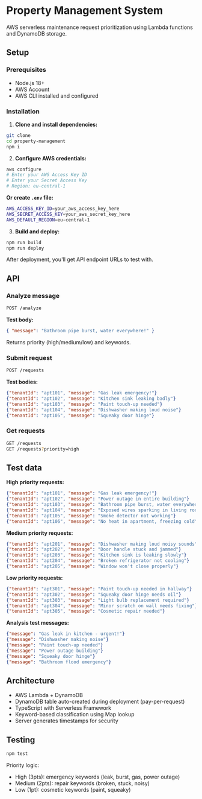 # Property Management System

AWS serverless maintenance request prioritization using Lambda functions and DynamoDB storage.

## Setup

### Prerequisites

- Node.js 18+
- AWS Account
- AWS CLI installed and configured

### Installation

1. **Clone and install dependencies:**

```bash
git clone
cd property-management
npm i
```

2. **Configure AWS credentials:**

```bash
aws configure
# Enter your AWS Access Key ID
# Enter your Secret Access Key
# Region: eu-central-1
```

**Or create `.env` file:**

```bash
AWS_ACCESS_KEY_ID=your_aws_access_key_here
AWS_SECRET_ACCESS_KEY=your_aws_secret_key_here
AWS_DEFAULT_REGION=eu-central-1

```

3. **Build and deploy:**

```bash
npm run build
npm run deploy
```

After deployment, you'll get API endpoint URLs to test with.

## API

### Analyze message

```bash
POST /analyze
```

**Test body:**

```json
{ "message": "Bathroom pipe burst, water everywhere!" }
```

Returns priority (high/medium/low) and keywords.

### Submit request

```bash
POST /requests
```

**Test bodies:**

```json
{"tenantId": "apt101", "message": "Gas leak emergency!"}
{"tenantId": "apt102", "message": "Kitchen sink leaking badly"}
{"tenantId": "apt103", "message": "Paint touch-up needed"}
{"tenantId": "apt104", "message": "Dishwasher making loud noise"}
{"tenantId": "apt105", "message": "Squeaky door hinge"}
```

### Get requests

```bash
GET /requests
GET /requests?priority=high
```

## Test data

**High priority requests:**

```json
{"tenantId": "apt101", "message": "Gas leak emergency!"}
{"tenantId": "apt102", "message": "Power outage in entire building"}
{"tenantId": "apt103", "message": "Bathroom pipe burst, water everywhere!"}
{"tenantId": "apt104", "message": "Exposed wires sparking in living room"}
{"tenantId": "apt105", "message": "Smoke detector not working"}
{"tenantId": "apt106", "message": "No heat in apartment, freezing cold"}
```

**Medium priority requests:**

```json
{"tenantId": "apt201", "message": "Dishwasher making loud noisy sounds"}
{"tenantId": "apt202", "message": "Door handle stuck and jammed"}
{"tenantId": "apt203", "message": "Kitchen sink is leaking slowly"}
{"tenantId": "apt204", "message": "Broken refrigerator not cooling"}
{"tenantId": "apt205", "message": "Window won't close properly"}
```

**Low priority requests:**

```json
{"tenantId": "apt301", "message": "Paint touch-up needed in hallway"}
{"tenantId": "apt302", "message": "Squeaky door hinge needs oil"}
{"tenantId": "apt303", "message": "Light bulb replacement required"}
{"tenantId": "apt304", "message": "Minor scratch on wall needs fixing"}
{"tenantId": "apt305", "message": "Cosmetic repair needed"}
```

**Analysis test messages:**

```json
{"message": "Gas leak in kitchen - urgent!"}
{"message": "Dishwasher making noise"}
{"message": "Paint touch-up needed"}
{"message": "Power outage building"}
{"message": "Squeaky door hinge"}
{"message": "Bathroom flood emergency"}
```

## Architecture

- AWS Lambda + DynamoDB
- DynamoDB table auto-created during deployment (pay-per-request)
- TypeScript with Serverless Framework
- Keyword-based classification using Map lookup
- Server generates timestamps for security

## Testing

```bash
npm test
```

Priority logic:

- High (3pts): emergency keywords (leak, burst, gas, power outage)
- Medium (2pts): repair keywords (broken, stuck, noisy)
- Low (1pt): cosmetic keywords (paint, squeaky)
